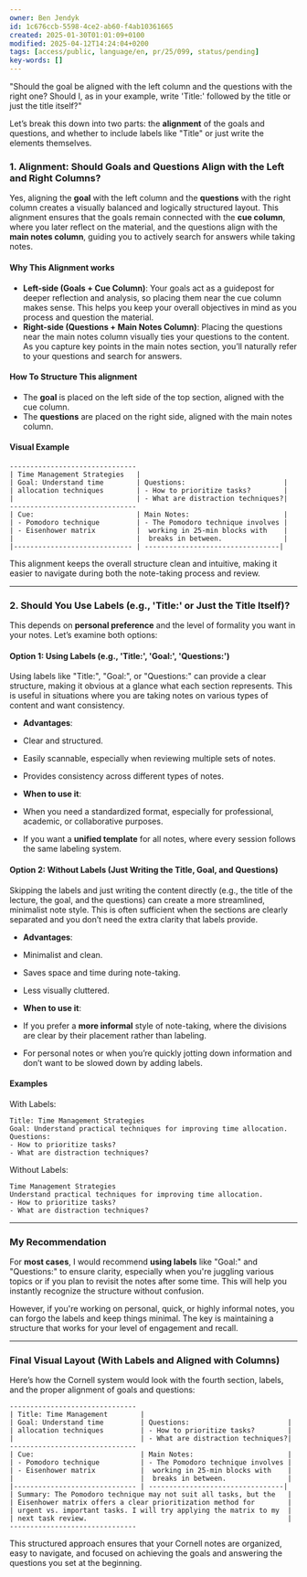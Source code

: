 ```yaml
---
owner: Ben Jendyk
id: 1c676ccb-5598-4ce2-ab60-f4ab10361665
created: 2025-01-30T01:01:09+0100
modified: 2025-04-12T14:24:04+0200
tags: [access/public, language/en, pr/25/099, status/pending]
key-words: []
---
```


"Should the goal be aligned with the left column and the questions with the right one? Should I, as in your example, write 'Title:' followed by the title or just the title itself?"

Let’s break this down into two parts: the **alignment** of the goals and questions, and whether to include labels like "Title" or just write the elements themselves.

### 1. **Alignment: Should Goals and Questions Align with the Left and Right Columns?**

Yes, aligning the **goal** with the left column and the **questions** with the right column creates a visually balanced and logically structured layout. This alignment ensures that the goals remain connected with the **cue column**, where you later reflect on the material, and the questions align with the **main notes column**, guiding you to actively search for answers while taking notes.

#### **Why This Alignment works**

- **Left-side (Goals + Cue Column)**: Your goals act as a guidepost for deeper reflection and analysis, so placing them near the cue column makes sense. This helps you keep your overall objectives in mind as you process and question the material.
- **Right-side (Questions + Main Notes Column)**: Placing the questions near the main notes column visually ties your questions to the content. As you capture key points in the main notes section, you’ll naturally refer to your questions and search for answers.

#### **How To Structure This alignment**

- The **goal** is placed on the left side of the top section, aligned with the cue column.
- The **questions** are placed on the right side, aligned with the main notes column.

#### **Visual Example**

```
-------------------------------
| Time Management Strategies   |
| Goal: Understand time        | Questions:                        |
| allocation techniques        | - How to prioritize tasks?        |
|                              | - What are distraction techniques?|
-------------------------------
| Cue:                         | Main Notes:                       |
| - Pomodoro technique         | - The Pomodoro technique involves |
| - Eisenhower matrix          |  working in 25-min blocks with    |
|                              |  breaks in between.               |
|----------------------------- | ---------------------------------|
```

This alignment keeps the overall structure clean and intuitive, making it easier to navigate during both the note-taking process and review.

---

### 2. **Should You Use Labels (e.g., 'Title:' or Just the Title Itself)?**

This depends on **personal preference** and the level of formality you want in your notes. Let’s examine both options:

#### **Option 1: Using Labels (e.g., 'Title:', 'Goal:', 'Questions:')**

Using labels like "Title:", "Goal:", or "Questions:" can provide a clear structure, making it obvious at a glance what each section represents. This is useful in situations where you are taking notes on various types of content and want consistency.

- **Advantages**:
- Clear and structured.
- Easily scannable, especially when reviewing multiple sets of notes.
- Provides consistency across different types of notes.

- **When to use it**: 
- When you need a standardized format, especially for professional, academic, or collaborative purposes.
- If you want a **unified template** for all notes, where every session follows the same labeling system.

#### **Option 2: Without Labels (Just Writing the Title, Goal, and Questions)**

Skipping the labels and just writing the content directly (e.g., the title of the lecture, the goal, and the questions) can create a more streamlined, minimalist note style. This is often sufficient when the sections are clearly separated and you don’t need the extra clarity that labels provide.

- **Advantages**:
- Minimalist and clean.
- Saves space and time during note-taking.
- Less visually cluttered.

- **When to use it**:
- If you prefer a **more informal** style of note-taking, where the divisions are clear by their placement rather than labeling.
- For personal notes or when you’re quickly jotting down information and don’t want to be slowed down by adding labels.

#### **Examples**

With Labels:

```
Title: Time Management Strategies
Goal: Understand practical techniques for improving time allocation.
Questions:
- How to prioritize tasks?
- What are distraction techniques?
```

Without Labels:

```
Time Management Strategies
Understand practical techniques for improving time allocation.
- How to prioritize tasks?
- What are distraction techniques?
```

---

### **My Recommendation**

For **most cases**, I would recommend **using labels** like "Goal:" and "Questions:" to ensure clarity, especially when you're juggling various topics or if you plan to revisit the notes after some time. This will help you instantly recognize the structure without confusion.

However, if you're working on personal, quick, or highly informal notes, you can forgo the labels and keep things minimal. The key is maintaining a structure that works for your level of engagement and recall.

---

### Final Visual Layout (With Labels and Aligned with Columns)

Here’s how the Cornell system would look with the fourth section, labels, and the proper alignment of goals and questions:

```
-------------------------------
| Title: Time Management        |
| Goal: Understand time         | Questions:                        |
| allocation techniques         | - How to prioritize tasks?        |
|                               | - What are distraction techniques?|
-------------------------------
| Cue:                          | Main Notes:                       |
| - Pomodoro technique          | - The Pomodoro technique involves |
| - Eisenhower matrix           |  working in 25-min blocks with    |
|                               |  breaks in between.               |
|------------------------------ | ---------------------------------|
| Summary: The Pomodoro technique may not suit all tasks, but the   |
| Eisenhower matrix offers a clear prioritization method for        |
| urgent vs. important tasks. I will try applying the matrix to my  |
| next task review.                                                 |
-------------------------------
```

This structured approach ensures that your Cornell notes are organized, easy to navigate, and focused on achieving the goals and answering the questions you set at the beginning.
